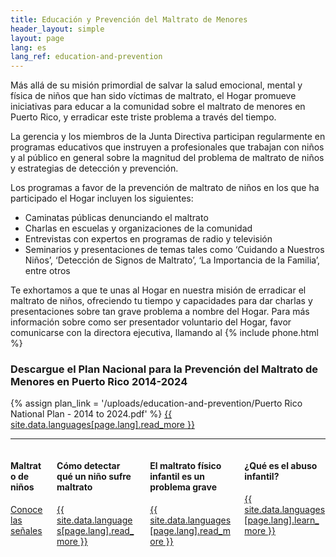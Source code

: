 ```yaml
---
title: Educación y Prevención del Maltrato de Menores
header_layout: simple
layout: page
lang: es
lang_ref: education-and-prevention
---
```

Más allá de su misión primordial de salvar la salud emocional, mental y física de niños que han sido víctimas de maltrato, el Hogar promueve iniciativas para educar a la comunidad sobre el maltrato de menores en Puerto Rico, y erradicar este triste problema a través del tiempo.

La gerencia y los miembros de la Junta Directiva participan regularmente en programas educativos que instruyen a profesionales que trabajan con niños y al público en general sobre la magnitud del problema de maltrato de niños y estrategias de detección y prevención.

Los programas a favor de la prevención de maltrato de niños en los que ha participado el Hogar incluyen los siguientes:

<ul>
  <li>Caminatas públicas denunciando el maltrato</li>
  <li>Charlas en escuelas y organizaciones de la comunidad</li>
  <li>Entrevistas con expertos en programas de radio y televisión</li>
  <li>Seminarios y presentaciones de temas tales como ‘Cuidando a Nuestros Niños’,  ‘Detección de Signos de Maltrato’, ‘La Importancia de la Familia’, entre otros</li>
</ul>

Te exhortamos a que te unas al Hogar en nuestra misión de erradicar el maltrato de niños, ofreciendo tu tiempo y capacidades para dar charlas y presentaciones sobre tan grave problema a nombre del Hogar.  Para más información sobre como ser presentador voluntario del Hogar, favor comunicarse con la directora ejecutiva, llamando al {% include phone.html %}

<h3 class="is-size-3">
  Descargue el Plan Nacional para la Prevención del Maltrato de Menores en Puerto Rico 2014-2024
</h3>

{% assign plan_link = '/uploads/education-and-prevention/Puerto Rico National Plan - 2014 to 2024.pdf' %}
<a href="{{ plan_link | absolute_url }}" class="button is-secondary is-medium" target="_blank">
  {{ site.data.languages[page.lang].read_more }}
</a>

<hr />

<div class="columns is-multiline">
  <div class="column is-half">
    <h4 class="is-size-4">
      Maltrato de niños
    </h4>
    <a href="https://www.wapa.tv/noticias/salud/maltrato-de-ninos--conoce-las-senales_20131122255359.html" class="button" target="_blank">
      Conoce las señales
    </a>
  </div>

  <div class="column is-half">
    <h4 class="is-size-4">
      Cómo detectar qué un niño sufre maltrato
    </h4>
    <a href="https://www.guiainfantil.com/blog/1117/como-detectar-a-un-nino-que-sufre-maltrato.html" class="button" target="_blank">
      {{ site.data.languages[page.lang].read_more }}
    </a>
  </div>

  <div class="column is-half">
    <h4 class="is-size-4">
      El maltrato físico infantil es un problema grave
    </h4>
    <a href="https://medlineplus.gov/spanish/ency/article/001552.htm" class="button" target="_blank">
      {{ site.data.languages[page.lang].read_more }}
    </a>
  </div>

  <div class="column is-half">
    <h4 class="is-size-4">
      ¿Qué es el abuso infantil?
    </h4>
    <a href="https://kidshealth.org/es/parents/child-abuse-esp.html" class="button" target="_blank">
      {{ site.data.languages[page.lang].learn_more }}
    </a>
  </div>
</div>
